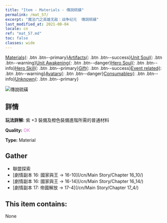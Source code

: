 ```yaml
---
title: "Item - Materials - 傳說硫磺"
permalink: /mat_57/
excerpt: "魔法门之英雄无敌：战争纪元  傳說硫磺"
last_modified_at: 2021-08-04
locale: cn
ref: "mat_57.md"
toc: false
classes: wide
---
```

 [Materials](/ItemsCN/){: .btn .btn--primary}[Artifacts](/ItemsCN/Artifacts/){: .btn .btn--success}[Unit Soul](/ItemsCN/UnitSoul/){: .btn .btn--warning}[Unit Awakening](/ItemsCN/UnitAwakening/){: .btn .btn--danger}[Hero Soul](/ItemsCN/HeroSoul/){: .btn .btn--info}[Hero Skill](/ItemsCN/HeroSkill/){: .btn .btn--primary}[Gift](/ItemsCN/Gift/){: .btn .btn--success}[Event related](/ItemsCN/Events/){: .btn .btn--warning}[Avatars](/ItemsCN/Avatars/){: .btn .btn--danger}[Consumables](/ItemsCN/Consumables/){: .btn .btn--info}[Unknown](/ItemsCN/Unknown/){: .btn .btn--primary}

 ![傳說硫磺](/images/t/i_cailiao_liuhuang2.png)

## 詳情
 **玩法詳解:** 紫 +3 裝備及橙色裝備進階所需的普通材料

 **Quality:** <span style="color: #DA70D6">OK</span>

 **Type:** Material

## Gather

*    聯盟探索 
*    [劇情副本 16: 國家與王 -> 16-10](/cn/Main Story/Chapter 16_10/) 
*    [劇情副本 16: 國家與王 -> 16-14](/cn/Main Story/Chapter 16_14/) 
*    [劇情副本 17: 帝國解放 -> 17-4](/cn/Main Story/Chapter 17_4/) 

## This item contains:

  None

